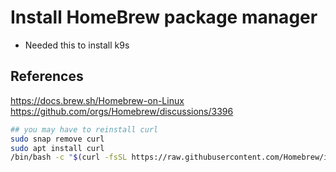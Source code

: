 # Install HomeBrew package manager

- Needed this to install k9s

## References

<https://docs.brew.sh/Homebrew-on-Linux>
<https://github.com/orgs/Homebrew/discussions/3396>

```bash
## you may have to reinstall curl
sudo snap remove curl
sudo apt install curl
/bin/bash -c "$(curl -fsSL https://raw.githubusercontent.com/Homebrew/install/HEAD/install.sh)"

```
